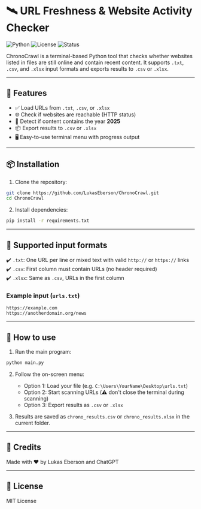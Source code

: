 # 🛰️ URL Freshness & Website Activity Checker

![Python](https://img.shields.io/badge/python-3.8+-blue)
![License](https://img.shields.io/badge/license-MIT-green)
![Status](https://img.shields.io/badge/status-active-brightgreen)

ChronoCrawl is a terminal-based Python tool that checks whether websites listed in files are still online and contain recent content.
It supports `.txt`, `.csv`, and `.xlsx` input formats and exports results to `.csv` or `.xlsx`.

---

## 🚀 Features
- ✅ Load URLs from `.txt`, `.csv`, or `.xlsx`
- 🌐 Check if websites are reachable (HTTP status)
- 🔎 Detect if content contains the year **2025**
- 📦 Export results to `.csv` or `.xlsx`
- 🖥️ Easy-to-use terminal menu with progress output

---

## 📦 Installation

1. Clone the repository:
```bash
git clone https://github.com/LukasEberson/ChronoCrawl.git
cd ChronoCrawl
```

2. Install dependencies:
```bash
pip install -r requirements.txt
```

---

## 📁 Supported input formats

✔️ `.txt`: One URL per line or mixed text with valid `http://` or `https://` links  
✔️ `.csv`: First column must contain URLs (no header required)  
✔️ `.xlsx`: Same as `.csv`, URLs in the first column

### Example input (`urls.txt`)
```
https://example.com
https://anotherdomain.org/news
```

---

## 🧭 How to use

1. Run the main program:
```bash
python main.py
```

2. Follow the on-screen menu:
   - Option 1: Load your file (e.g. `C:\Users\YourName\Desktop\urls.txt`)
   - Option 2: Start scanning URLs (⚠️ don't close the terminal during scanning)
   - Option 3: Export results as `.csv` or `.xlsx`

3. Results are saved as `chrono_results.csv` or `chrono_results.xlsx` in the current folder.

---

## 🧠 Credits
Made with ❤️ by Lukas Eberson and ChatGPT

---

## 📄 License
MIT License
